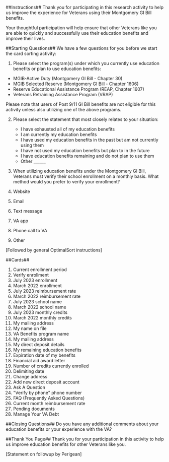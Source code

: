 ##Instructions##
Thank you for participating in this research activity to help us improve the experience for Veterans using their Montgomery GI Bill benefits. 

Your thoughtful participation will help ensure that other Veterans like you are able to quickly and successfully use their education benefits and improve their lives. 

##Starting Questions##
We have a few questions for you before we start the card sorting activity: 

1. Please select the program(s) under which you currently use education benefits or plan to use education benefits:
  - MGIB-Active Duty (Montgomery GI Bill - Chapter 30)
  - MGIB Selected Reserve (Montgomery GI Bill - Chapter 1606)
  - Reserve Educational Assistance Program (REAP, Chapter 1607)
  - Veterans Retraining Assistance Program (VRAP)

Please note that users of Post 9/11 GI Bill benefits are not eligible for this activity unless also utilizing one of the above programs.

2. Please select the statement that most closely relates to your situation:
   - I have exhausted all of my education benefits
   - I am currently my education benefits
   - I have used my education benefits in the past but am not currently using them
   - I have not used my education benefits but plan to in the future
   - I have education benefits remaining and do not plan to use them
   - Other ______
  
3. When utilizing education benefits under the Montgomery GI Bill, Veterans must verify their school enrollment on a monthly basis. What method would you prefer to verify your enrollment? 
  1. Website
  2. Email
  3. Text message
  4. VA app
  5. Phone call to VA
  6. Other

[Followed by general OptimalSort instructions]

##Cards##
1. Current enrollment period
2. Verify enrollment
3. July 2023 enrollment
4. March 2022 enrollment
5. July 2023 reimbursement rate
6. March 2022 reimbursement rate
7. July 2023 school name
8. March 2022 school name
9. July 2023 monthly credits
10. March 2022 monthly credits
11. My mailing address
12. My name on file
13. VA Benefits program name
14. My mailing address
15. My direct deposit details
16. My remaining education benefits
17. Expiration date of my benefits
18. Financial aid award letter
19. Number of credits currently enrolled
20. Delimiting date
21. Change address
22. Add new direct deposit account
23. Ask A Question
24. "Verify by phone" phone number
25. FAQ (Frequently Asked Questions)
26. Current month reimbursement rate
27. Pending documents
28. Manage Your VA Debt

##Closing Questions##
Do you have any additional comments about your education benefits or your experience with the VA? 

##Thank You Page##
Thank you for your participation in this activity to help us improve education benefits for other Veterans like you. 

[Statement on followup by Perigean]
